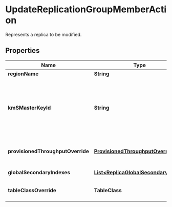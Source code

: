 

# UpdateReplicationGroupMemberAction

Represents a replica to be modified.

## Properties

| Name | Type | Description | Notes |
|------------ | ------------- | ------------- | -------------|
|**regionName** | **String** | The Region where the replica exists. |  |
|**kmSMasterKeyId** | **String** | The KMS key of the replica that should be used for KMS encryption. To specify a key, use its key ID, Amazon Resource Name (ARN), alias name, or alias ARN. Note that you should only provide this parameter if the key is different from the default DynamoDB KMS key &lt;code&gt;alias/aws/dynamodb&lt;/code&gt;. |  [optional] |
|**provisionedThroughputOverride** | [**ProvisionedThroughputOverride**](ProvisionedThroughputOverride.md) | Replica-specific provisioned throughput. If not specified, uses the source table&#39;s provisioned throughput settings. |  [optional] |
|**globalSecondaryIndexes** | [**List&lt;ReplicaGlobalSecondaryIndex&gt;**](ReplicaGlobalSecondaryIndex.md) | Replica-specific global secondary index settings. |  [optional] |
|**tableClassOverride** | **TableClass** | Replica-specific table class. If not specified, uses the source table&#39;s table class. |  [optional] |




